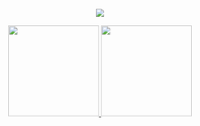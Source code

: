 <br/>

<div align="center">
  <a href="https://github.com/elf-alchemist">
    <img src="https://skillicons.dev/icons?i=html,css,javascript,typescript,vite,tailwind,nodejs,bash,linux,vim,git,cloudflare,workers&theme=dark" />
  </a>
</div>

<br/>

<div align="center">
  <a href="https://github.com/elf-alchemist">
    <img height="180em" src="https://github-readme-stats-alchemists-projects.vercel.app/api/top-langs/?username=elf-alchemist&layout=compact&langs_count=6&theme=dark"/>
  </a>
  <a href="https://github.com/elf-alchemist">
    <img height="180em" src="https://github-readme-stats-alchemists-projects.vercel.app/api?username=elf-alchemist&show_icons=true&theme=dark&include_all_commits=true"/>
  </a>
</div>

<br/>
